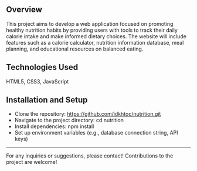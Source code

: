## Overview
This project aims to develop a web application focused on promoting healthy nutrition habits by providing users with tools to track their daily calorie intake and make informed dietary choices. The website will include features such as a calorie calculator, nutrition information database, meal planning, and educational resources on balanced eating.

## Technologies Used
HTML5, CSS3, JavaScript

## Installation and Setup
- Clone the repository: https://github.com/idkhtoc/nutrition.git
- Navigate to the project directory: cd nutrition
- Install dependencies: npm install
- Set up environment variables (e.g., database connection string, API keys)

---

For any inquiries or suggestions, please contact!
Contributions to the project are welcome!
